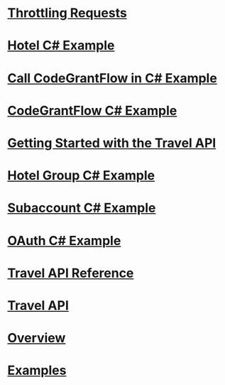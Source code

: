 # [Throttling Requests](throttling-requests.md)
# [Hotel C# Example](hotel-csharp-example.md)
# [Call CodeGrantFlow in C# Example](call-codegrantflow-in-csharp-example.md)
# [CodeGrantFlow C# Example](codegrantflow-csharp-example.md)
# [Getting Started with the Travel API](getting-started-with-the-travel-api.md)
# [Hotel Group C# Example](hotel-group-csharp-example.md)
# [Subaccount C# Example](subaccount-csharp-example.md)
# [OAuth C# Example](oauth-csharp-example.md)
# [Travel API Reference](travel-api-reference.md)
# [Travel API](travel-api.md)
# [Overview](overview.md)
# [Examples](examples.md)
